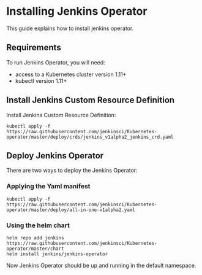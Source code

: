 # Installing Jenkins Operator

This guide explains how to install jenkins operator.


## Requirements

To run Jenkins Operator, you will need:
  * access to a Kubernetes cluster version 1.11+
  * kubectl version 1.11+

## Install Jenkins Custom Resource Definition

Install Jenkins Custom Resource Definition:

```
kubectl apply -f https://raw.githubusercontent.com/jenkinsci/Kubernetes-operator/master/deploy/crds/jenkins_v1alpha2_jenkins_crd.yaml
```

## Deploy Jenkins Operator

There are two ways to deploy the Jenkins Operator:

### Applying the Yaml manifest

```
kubectl apply -f https://raw.githubusercontent.com/jenkinsci/Kubernetes-operator/master/deploy/all-in-one-v1alpha2.yaml
```

### Using the helm chart

```
helm repo add jenkins https://raw.githubusercontent.com/jenkinsci/Kubernetes-operator/master/chart
helm install jenkins/jenkins-operator
```

Now Jenkins Operator should be up and running in the default namespace.
